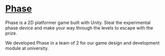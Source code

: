 # [Phase](https://mccreery.itch.io/phase)
Phase is a 2D platformer game built with Unity. Steal the experimental phase
device and make your way through the levels to escape with the prize.

We developed Phase in a team of 2 for our game design and development module at
university.
